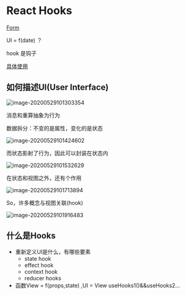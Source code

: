 # React Hooks

[Form](https://www.bilibili.com/video/BV1Ge411W7Ra?from=search&seid=14953575724224954503)

UI = f(date) ？

hook 是钩子

[具体使用](https://www.ruanyifeng.com/blog/2019/09/react-hooks.html)



## 如何描述UI(User Interface)

![image-20200529101303354](http://picbed.sedationh.cn/image-20200529101303354.png)

 

消息和重算抽象为行为

数据拆分：不变的是属性，变化的是状态

![image-20200529101424602](http://picbed.sedationh.cn/image-20200529101424602.png)

而状态影射了行为，因此可以封装在状态内

![image-20200529101532629](http://picbed.sedationh.cn/image-20200529101532629.png)

在状态和视图之外，还有个作用

![image-20200529101713894](http://picbed.sedationh.cn/image-20200529101713894.png)

So，许多概念与视图关联(hook)

![image-20200529101916483](http://picbed.sedationh.cn/image-20200529101916483.png)



## 什么是Hooks

- 重新定义UI是什么，有哪些要素
  - state hook
  - effect hook
  - context hook
  - reducer hooks
- 函数View = f(props,state) ,UI = View useHooks1()&&useHooks2...

